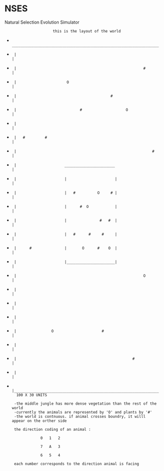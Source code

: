 # NSES
Natural Selection Evolution Simulator

                          this is the layout of the world
 *      _______________________________________________________________________
 *      |                                                                      |
 *      |                                                          #           |
 *      |                       O                                              |
 *      |                                           #                          |
 *      |                             #                    O                   |
 *      |                                                                      |
 *      |   #         #                                                        |
 *      |                                                              #       |
 *      |                      _______________________                         | 
 *      |                      |                      |                        |
 *      |                      |   #          O     # |                        |
 *      |                      |      #  O            |                        |
 *      |                      |               #   #  |                        |
 *      |                      |   #      #     #     |                        |
 *      |      #               |       O      #    O  |                        |
 *      |                      |______________________|                        |
 *      |                                                          O           |
 *      |                                                                      |
 *      |                                                                      |
 *      |                                                                      |
 *      |                O                      #                              |
 *      |                                                                      |
 *      |                                                     #                |
 *      |                                                                      |
 *      |______________________________________________________________________|
         100 X 30 UNITS
         
        -the middle jungle has more dense vegetation than the rest of the world
        -currently the animals are represented by 'O' and plants by '#'
        -the world is contnuous. if animal crosses boundry, it willl appear on the orther side
        
        the direction coding of an animal :
                    
                    0   1   2
                    
                    7   A   3
                    
                    6   5   4
                    
        each number corresponds to the direction animal is facing
